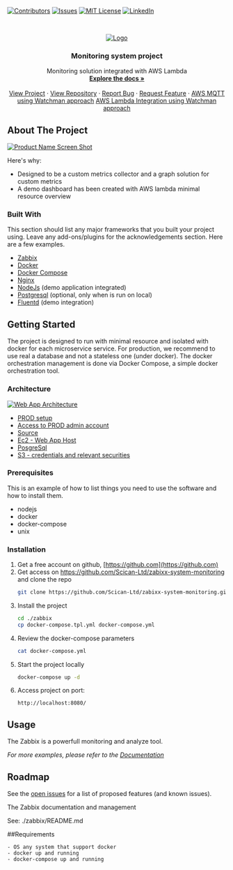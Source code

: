 <!-- PROJECT SHIELDS -->
<!--
*** I'm using markdown "reference style" links for readability.
*** Reference links are enclosed in brackets [ ] instead of parentheses ( ).
*** See the bottom of this document for the declaration of the reference variables
*** for contributors-url, forks-url, etc. This is an optional, concise syntax you may use.
*** https://www.markdownguide.org/basic-syntax/#reference-style-links
-->
[![Contributors][contributors-shield]][contributors-url]
[![Issues][issues-shield]][issues-url]
[![MIT License][license-shield]][license-url]
[![LinkedIn][linkedin-shield]][linkedin-url]

<!-- PROJECT LOGO -->
<br />
<p align="center">
  <a href="https://github.com/othneildrew/Best-README-Template">
    <img src="#" alt="Logo">
  </a>

  <h3 align="center">Monitoring system project</h3>

  <p align="center">
    Monitoring solution integrated with AWS Lambda
    <br />
    <a href="https://github.com/Scican-Ltd/zabixx-system-monitoring"><strong>Explore the docs »</strong></a>
    <br />
    <br />
    <a href="https://wsmonitoring.scicanapi.com">View Project</a>
    ·
    <a href="https://github.com/Scican-Ltd/zabixx-system-monitoring">View Repository</a>
    ·
    <a href="https://github.com/Scican-Ltd/zabixx-system-monitoring/issues">Report Bug</a>
    ·
    <a href="https://github.com/Scican-Ltd/zabixx-system-monitoring">Request Feature</a>
    ·
    <a href="https://synergo.atlassian.net/browse/SC-24">AWS MQTT using Watchman approach</a>
    <a href="https://synergo.atlassian.net/browse/SC-24">AWS Lambda Integration using Watchman approach</a>
  </p>
</p>

<!-- ABOUT THE PROJECT -->
## About The Project  

[![Product Name Screen Shot][product-screenshot]](https://wsmonitoring.scicanapi.com)

Here's why:
* Designed to be a custom metrics collector and a graph solution for custom metrics 
* A demo dashboard has been created with AWS lambda minimal resource overview


### Built With

This section should list any major frameworks that you built your project using. Leave any add-ons/plugins for the acknowledgements section. Here are a few examples.
* [Zabbix](https://swagger.io/)
* [Docker](https://www.docker.com/)
* [Docker Compose](https://docs.docker.com/compose/)
* [Nginx](https://www.nginx.com/)
* [NodeJs](https://www.nodejs.org/) (demo application integrated)
* [Postgresql](https://www.postgresql.com/) (optional, only when is run on local)
* [Fluentd](https://www.fluentd.org/) (demo integration)

<!-- GETTING STARTED -->
## Getting Started

The project is designed to run with minimal resource and isolated with docker for each microservice service.
For production, we recommend to use real a database and not a stateless one (under docker).
The docker orchestration management is done via Docker Compose, a simple docker orchestration tool.

### Architecture
[![Web App Architecture][app-architecture]](https://github.com/Scican-Ltd/zabixx-system-monitoring)
* [PROD setup](https://wsmonitoring.scicanapi.com/)
* [Access to PROD admin account](https://s3.console.aws.amazon.com/s3/object/auth-keys-storage?region=us-east-1&prefix=monitoring-system/zabbix-admin-pass.txt)
* [Source](https://github.com/Scican-Ltd/zabixx-system-monitoring)
* [Ec2 - Web App Host](https://console.aws.amazon.com/ec2/v2/home?region=us-east-1#InstanceDetails:instanceId=i-04604fbce4fe5c7c8)
* [PosgreSql](https://s3.console.aws.amazon.com/s3/object/auth-keys-storage?region=us-east-1&prefix=monitoring-system/postgresql-zabbix-connects.txt)
* [S3 - credentials and relevant securities](https://s3.console.aws.amazon.com/s3/buckets/auth-keys-storage?prefix=monitoring-system%2F&region=us-east-1)
  
### Prerequisites

This is an example of how to list things you need to use the software and how to install them.
* nodejs
* docker
* docker-compose
* unix


### Installation

1. Get a free account on github, [https://github.com](https://github.com)
2. Get access on https://github.com/Scican-Ltd/zabixx-system-monitoring and clone the repo
   ```sh
   git clone https://github.com/Scican-Ltd/zabixx-system-monitoring.git
   ```
3. Install the project
   ```sh
   cd ./zabbix
   cp docker-compose.tpl.yml docker-compose.yml 
   ```
4. Review the docker-compose parameters
   ```sh
   cat docker-compose.yml 
   ```
5. Start the project locally
   ```sh
   docker-compose up -d
   ```
5. Access project on port:
   ```browser
   http://localhost:8080/
   ```
   



<!-- USAGE EXAMPLES -->
## Usage

The Zabbix is a powerfull monitoring and analyze tool.

_For more examples, please refer to the [Documentation](https://zabbix.com)_



<!-- ROADMAP -->
## Roadmap

See the [open issues](https://github.com/Scican-Ltd/zabixx-system-monitoring/issues) for a list of proposed features (and known issues).



<!-- MARKDOWN LINKS & IMAGES -->
<!-- https://www.markdownguide.org/basic-syntax/#reference-style-links -->
[contributors-shield]: https://img.shields.io/github/contributors/othneildrew/Best-README-Template.svg?style=for-the-badge
[contributors-url]: https://github.com/Scican-Ltd/zabixx-system-monitoring/graphs/contributors

[issues-shield]: https://img.shields.io/github/issues/othneildrew/Best-README-Template.svg?style=for-the-badge
[issues-url]: https://github.com/Scican-Ltd/zabixx-system-monitoring/issues

[license-shield]: https://img.shields.io/github/license/othneildrew/Best-README-Template.svg?style=for-the-badge
[license-url]: https://github.com/othneildrew/Best-README-Template/blob/master/LICENSE.txt

[linkedin-shield]: https://img.shields.io/badge/-LinkedIn-black.svg?style=for-the-badge&logo=linkedin&colorB=555
[linkedin-url]: https://www.linkedin.com/company/coltene-whaledent/

[product-screenshot]: zabbix/docs/img/screenshot.png
[app-architecture]: zabbix/docs/img/architecture.png


The Zabbix documentation and management

See: ./zabbix/README.md

##Requirements
    
    - OS any system that support docker
    - docker up and running
    - docker-compose up and running   
